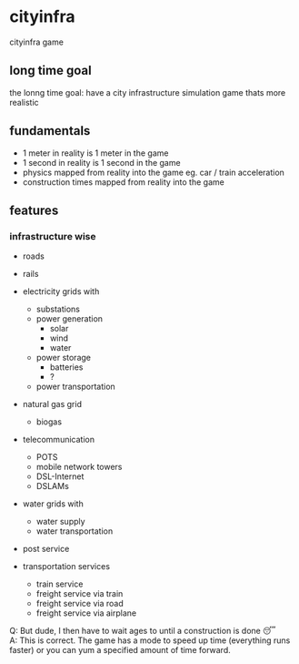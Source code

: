 # cityinfra
cityinfra game

## long time goal
the lonng time goal: have a city infrastructure simulation game thats more realistic

## fundamentals
* 1 meter in reality is 1 meter in the game
* 1 second in reality is 1 second in the game
* physics mapped from reality into the game eg. car / train acceleration
* construction times mapped from reality into the game

## features
### infrastructure wise
* roads
* rails
* electricity grids with
    * substations
    * power generation
        * solar
        * wind
        * water
    * power storage
        * batteries
        * ?
    * power transportation
* natural gas grid
    * biogas
* telecommunication
    * POTS
    * mobile network towers
    * DSL-Internet
    * DSLAMs
* water grids with
    * water supply
    * water transportation
* post service
    
* transportation services
    * train service
    * freight service via train
    * freight service via road
    * freight service via airplane
    
    
Q: But dude, I then have to wait ages to until a construction is done 😴  
A: This is correct. The game has a mode to speed up time (everything runs faster) or you can yum a specified amount of time forward.
